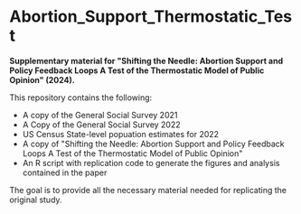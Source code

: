 # Abortion_Support_Thermostatic_Test
**Supplementary material for "Shifting the Needle: Abortion Support and Policy Feedback Loops A Test of the Thermostatic Model of Public Opinion" (2024).**

This repository contains the following:
- A copy of the General Social Survey 2021
- A Copy of the General Social Survey 2022
- US Census State-level popuation estimates for 2022
- A copy of "Shifting the Needle: Abortion Support and Policy Feedback Loops A Test of the Thermostatic Model of Public Opinion"
- An R script with replication code to generate the figures and analysis contained in the paper

The goal is to provide all the necessary material needed for replicating the original study. 
